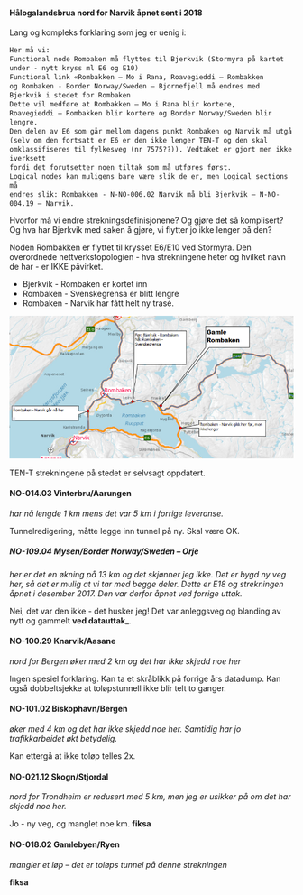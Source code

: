 
#### Hålogalandsbrua nord for Narvik åpnet sent i 2018


Lang og kompleks forklaring som jeg er uenig i: 

```
Her må vi:
Functional node Rombaken må flyttes til Bjerkvik (Stormyra på kartet under - nytt kryss ml E6 og E10)
Functional link «Rombakken – Mo i Rana, Roavegieddi – Rombakken 
og Rombaken - Border Norway/Sweden – Bjornefjell må endres med 
Bjerkvik i stedet for Rombaken
Dette vil medføre at Rombakken – Mo i Rana blir kortere, 
Roavegieddi – Rombakken blir kortere og Border Norway/Sweden blir lengre.
Den delen av E6 som går mellom dagens punkt Rombaken og Narvik må utgå 
(selv om den fortsatt er E6 er den ikke lenger TEN-T og den skal omklassifiseres til fylkesveg (nr 7575??)). Vedtaket er gjort men ikke iverksett 
fordi det forutsetter noen tiltak som må utføres først.
Logical nodes kan muligens bare være slik de er, men Logical sections må 
endres slik: Rombakken - N-NO-006.02 Narvik må bli Bjerkvik – N-NO-004.19 – Narvik.
```

Hvorfor må vi endre strekningsdefinisjonene? Og gjøre det så komplisert? Og hva har Bjerkvik med saken å gjøre, vi flytter jo ikke lenger på den? 

Noden Rombakken er flyttet til krysset E6/E10 ved Stormyra. Den overordnede nettverkstopologien - hva strekningene heter og hvilket navn de har - er IKKE påvirket. 

  * Bjerkvik - Rombaken er kortet inn 
  * Rombaken - Svenskegrensa er blitt lengre
  * Rombaken - Narvik har fått helt ny trasé. 
  
  
![Ny Rombaken og NVDB-endringer](rombaken.png) 


TEN-T strekningene på stedet er selvsagt oppdatert. 


#### NO-014.03  Vinterbru/Aarungen 

_har nå lengde 1 km mens det var 5 km i forrige leveranse._

Tunnelredigering, måtte legge inn tunnel på ny. Skal være OK. 


##### NO-109.04         Mysen/Border Norway/Sweden – Orje 

_her er det en økning på 13 km og det skjønner jeg ikke. Det er bygd ny veg her, så det er mulig at vi tar med begge deler. Dette er E18 og strekningen åpnet i desember 2017. Den var derfor åpnet ved forrige uttak._

Nei, det var den ikke - det husker jeg! Det var anleggsveg og blanding av nytt og gammelt **ved datauttak**_. 


#### NO-100.29         Knarvik/Aasane  

_nord for Bergen øker med 2 km og det har ikke skjedd noe her_

Ingen spesiel forklaring. Kan ta et skråblikk på forrige års datadump. Kan også dobbeltsjekke at toløpstunnell ikke blir telt to ganger. 


#### NO-101.02         Biskophavn/Bergen 

_øker med 4 km og det har ikke skjedd noe her. Samtidig har jo trafikkarbeidet økt betydelig._

Kan ettergå at ikke toløp telles 2x. 

#### NO-021.12         Skogn/Stjordal 

_nord for Trondheim er redusert med 5 km, men jeg er usikker på om det har skjedd noe her._

Jo - ny veg, og manglet noe km. **fiksa**

#### NO-018.02         Gamlebyen/Ryen 

_mangler et løp – det er toløps tunnel på denne strekningen_

**fiksa**







